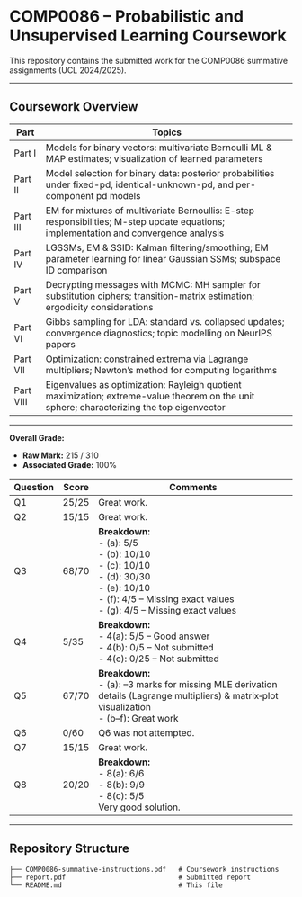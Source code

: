 # COMP0086 – Probabilistic and Unsupervised Learning Coursework

This repository contains the submitted work for the COMP0086 summative assignments (UCL 2024/2025).

---

## Coursework Overview

| Part      | Topics                                                                                                                                |
|-----------|-------------------------------------------------------------------------------------------------------------------------------------------------|
| Part I    | Models for binary vectors: multivariate Bernoulli ML & MAP estimates; visualization of learned parameters                                        |
| Part II   | Model selection for binary data: posterior probabilities under fixed-pd, identical-unknown-pd, and per-component pd models                        |
| Part III  | EM for mixtures of multivariate Bernoullis: E-step responsibilities; M-step update equations; implementation and convergence analysis           |
| Part IV   | LGSSMs, EM & SSID: Kalman filtering/smoothing; EM parameter learning for linear Gaussian SSMs; subspace ID comparison                            |
| Part V    | Decrypting messages with MCMC: MH sampler for substitution ciphers; transition-matrix estimation; ergodicity considerations                      |
| Part VI   | Gibbs sampling for LDA: standard vs. collapsed updates; convergence diagnostics; topic modelling on NeurIPS papers                              |
| Part VII  | Optimization: constrained extrema via Lagrange multipliers; Newton’s method for computing logarithms                                           |
| Part VIII | Eigenvalues as optimization: Rayleigh quotient maximization; extreme-value theorem on the unit sphere; characterizing the top eigenvector       |

---

**Overall Grade:**  
- **Raw Mark:** 215 / 310  
- **Associated Grade:** 100%

| Question | Score | Comments                                                                                                                                                                                                        |
| -------- | --------- | --------------------------------------------------------------------------------------------------------------------------------------------------------------------------------------------------------------- |
| Q1       | 25/25     | Great work.                                                                                                                                                                                                     |
| Q2       | 15/15     | Great work.                                                                                                                                                                                                     |
| Q3       | 68/70     | **Breakdown:**<br>- (a): 5/5<br>- (b): 10/10 <br>- (c): 10/10<br>- (d): 30/30<br>- (e): 10/10<br>- (f): 4/5 – Missing exact values<br>- (g): 4/5 – Missing exact values |
| Q4       | 5/35      | **Breakdown:**<br>- 4(a): 5/5 – Good answer<br>- 4(b): 0/5 – Not submitted<br>- 4(c): 0/25 – Not submitted                                                                                                      |
| Q5       | 67/70     | **Breakdown:**<br>- (a): –3 marks for missing MLE derivation details (Lagrange multipliers) & matrix‐plot visualization<br>- (b–f): Great work                                                                  |
| Q6       | 0/60      | Q6 was not attempted.                                                                                                                                                                                           |
| Q7       | 15/15     | Great work.                                                                                                                                                                                                     |
| Q8       | 20/20     | **Breakdown:**<br>- 8(a): 6/6<br>- 8(b): 9/9<br>- 8(c): 5/5<br>Very good solution.                                                                                                                              |


---

## Repository Structure

```text
├── COMP0086-summative-instructions.pdf   # Coursework instructions
├── report.pdf                            # Submitted report
└── README.md                             # This file
```
